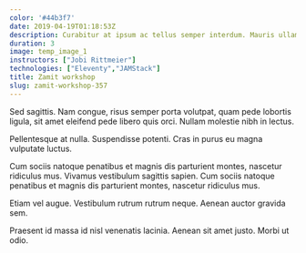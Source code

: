 ```yaml
---
color: '#44b3f7'
date: 2019-04-19T01:18:53Z
description: Curabitur at ipsum ac tellus semper interdum. Mauris ullamcorper purus sit amet nulla.
duration: 3
image: temp_image_1
instructors: ["Jobi Rittmeier"]
technologies: ["Eleventy","JAMStack"]
title: Zamit workshop
slug: zamit-workshop-357
---
```

Sed sagittis. Nam congue, risus semper porta volutpat, quam pede lobortis ligula, sit amet eleifend pede libero quis orci. Nullam molestie nibh in lectus.

Pellentesque at nulla. Suspendisse potenti. Cras in purus eu magna vulputate luctus.

Cum sociis natoque penatibus et magnis dis parturient montes, nascetur ridiculus mus. Vivamus vestibulum sagittis sapien. Cum sociis natoque penatibus et magnis dis parturient montes, nascetur ridiculus mus.

Etiam vel augue. Vestibulum rutrum rutrum neque. Aenean auctor gravida sem.

Praesent id massa id nisl venenatis lacinia. Aenean sit amet justo. Morbi ut odio.
